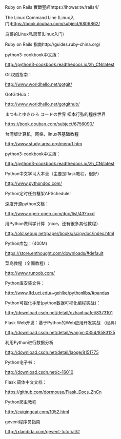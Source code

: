 
Ruby on Rails 實戰聖經https://ihower.tw/rails4/

The Linux Command Line (Linux入门)https://book.douban.com/subject/6806862/

鸟哥的Linux私房菜(Linux入门)

Ruby on Rails 指南http://guides.ruby-china.org/

python3-cookbook中文版：

http://python3-cookbook.readthedocs.io/zh_CN/latest

Git权威指南：

http://www.worldhello.net/gotgit/

GotGitHub：

http://www.worldhello.net/gotgithub/

まつもとゆきひろ コードの世界
松本行弘的程序世界

https://book.douban.com/subject/6756090/

台湾版计算机，网络，linux等基础教程

http://www.study-area.org/menu1.htm

​python3-cookbook中文版：

http://python3-cookbook.readthedocs.io/zh_CN/latest

Python中文学习大本营（主要是flask教程，很好）

http://www.pythondoc.com/

Python定时任务框架APScheduler

​深度开源python文档：

http://www.open-open.com/doc/list/43?o=d

用Python做科学计算（nice，还有很多其他教程）

http://old.sebug.net/paper/books/scipydoc/index.html

Python库包：(400M)

https://store.enthought.com/downloads/#default

菜鸟教程（全面教程）:

http://www.runoob.com/

Python库安装文件：

http://www.lfd.uci.edu/~gohlke/pythonlibs/#pandas

Python可视化手册(python数据可视化编程实战)：

http://download.csdn.net/detail/ozhaohuafei/8373101

​Flask Web开发：基于Python的Web应用开发实战  （经典）

http://download.csdn.net/detail/wangmi0354/8583125

利用Python进行数据分析

http://download.csdn.net/detail/laoge/8151775

Python电子书：

http://download.csdn.net/c-16010

Flask 简体中文文档：

https://github.com/dormouse/Flask_Docs_ZhCn

Python爬虫教程

http://cuiqingcai.com/1052.html

gevent程序员指南

http://xlambda.com/gevent-tutorial/#
